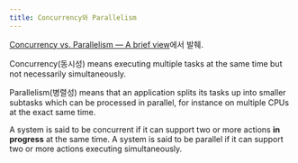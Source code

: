 ```yaml
---
title: Concurrency와 Parallelism
---
```


[Concurrency vs. Parallelism — A brief view](https://medium.com/@itIsMadhavan/concurrency-vs-parallelism-a-brief-review-b337c8dac350)에서 발췌.

Concurrency(동시성) means executing multiple tasks at the same time but not necessarily simultaneously.

Parallelism(병렬성) means that an application splits its tasks up into smaller subtasks which can be processed in parallel, for instance on multiple CPUs at the exact same time.

A system is said to be concurrent if it can support two or more actions **in progress** at the same time. A system is said to be parallel if it can support two or more actions executing simultaneously.

